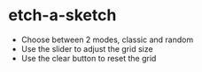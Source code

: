 # etch-a-sketch

- Choose between 2 modes, classic and random<br>
- Use the slider to adjust the grid size<br>
- Use the clear button to reset the grid